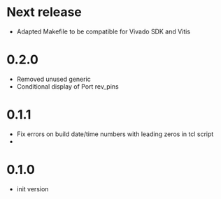 
# Next release 
* Adapted Makefile to be compatible for Vivado SDK and Vitis

# 0.2.0
* Removed unused generic
* Conditional display of Port rev_pins

# 0.1.1
* Fix errors on build date/time numbers with leading zeros in tcl script
* 
# 0.1.0
* init version

